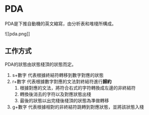 # PDA
PDA是下推自動機的英文縮寫，由分析表和堆棧所構成。

![[pda.png]]

## 工作方式
PDA的狀態由狀態棧頂的狀態而定。

 1. s+數字 代表根據終結符轉移到數字對應的狀態
 2. r+數字 代表根據數字對應的文法對終結符進行**歸約**
	 1. 根據對應的文法，將符合右式的字符轉換成左邊的非終結符
	 2. 轉換後消去的字符以及對應狀態出棧
	 3. 最後的狀態以出完棧後棧頂的狀態為準做轉移
3. g+數字 代表根據相對的非終結符跳轉到對應狀態，並將該狀態入棧

  